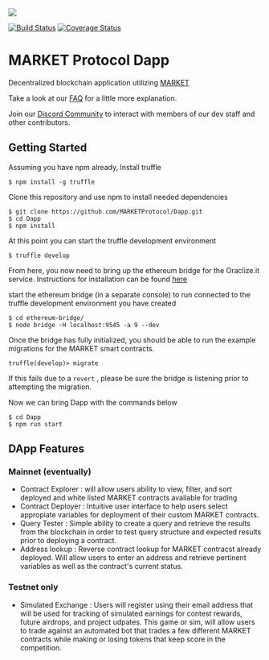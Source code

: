 <img src="https://image.ibb.co/mzSFa7/MARKET_logo_URL.png" align="middle">

[![Build Status](https://api.travis-ci.org/MARKETProtocol/Dapp.svg?branch=master)](https://travis-ci.org/MARKETProtocol/Dapp) [![Coverage Status](https://coveralls.io/repos/github/MARKETProtocol/Dapp/badge.svg?branch=master)](https://coveralls.io/github/MARKETProtocol/Dapp?branch=master)

# MARKET Protocol Dapp
Decentralized blockchain application utilizing [MARKET](https://github.com/MARKETProtocol/MARKETProtocol)

Take a look at our [FAQ](https://github.com/MARKETProtocol/MARKETProtocol/wiki/Frequently-Asked-Questions) for a little more explanation.

Join our [Discord Community](https://www.marketprotocol.io/discord) to interact with members of our dev staff and other contributors.

## Getting Started
Assuming you have npm already, Install truffle
```
$ npm install -g truffle
```
Clone this repository and use npm to install needed dependencies
```
$ git clone https://github.com/MARKETProtocol/Dapp.git
$ cd Dapp
$ npm install
```
At this point you can start the truffle development environment
```
$ truffle develop
```

From here, you now need to bring up the ethereum bridge for the Oraclize.it service.  Instructions for installation can be found [here](https://github.com/MARKETProtocol/ethereum-bridge) 

start the ethereum bridge (in a separate console) to run connected
to the truffle development environment you have created
```
$ cd ethereum-bridge/
$ node bridge -H localhost:9545 -a 9 --dev
```
Once the bridge has fully initialized, you should be able to run the example migrations for the MARKET smart contracts.

```
truffle(develop)> migrate
```
If this fails due to a `revert` , please be sure the bridge is listening prior to attempting the migration.

Now we can bring Dapp with the commands below

```
$ cd Dapp
$ npm run start
```
## DApp Features

### Mainnet (eventually)
* Contract Explorer : will allow users ability to view, filter, and sort deployed and white listed MARKET contracts available for trading
* Contract Deployer : Intuitive user interface to help users select appropiate variables for deployment of their custom MARKET contracts.
* Query Tester : Simple ability to create a query and retrieve the results from the blockchain in order to test query structure and expected results prior to deploying a contract.
* Address lookup : Reverse contract lookup for MARKET contracst already deployed.  Will allow users to enter an address and retrieve pertinent variables as well as the contract's current status.

### Testnet only
* Simulated Exchange : Users will register using their email address that will be used for tracking of simulated earnings for contest rewards, future airdrops, and project udpates.  This game or sim, will allow users to trade against an automated bot that trades a few different MARKET contracts while making or losing tokens that keep score in the competition.
